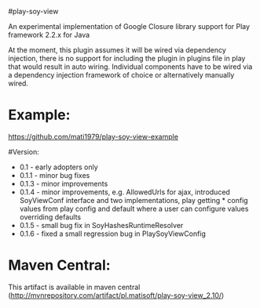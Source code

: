 #play-soy-view

An experimental implementation of Google Closure library support for Play framework 2.2.x for Java

At the moment, this plugin assumes it will be wired via dependency injection, there is no support for including the plugin in plugins file in play that would result in auto wiring.
Individual components have to be wired via a dependency injection framework of choice or alternatively manually wired.

# Example:
https://github.com/mati1979/play-soy-view-example

#Version:
* 0.1 - early adopters only
* 0.1.1 - minor bug fixes
* 0.1.3 - minor improvements
* 0.1.4 - minor improvements, e.g. AllowedUrls for ajax, introduced SoyViewConf interface and two implementations, play getting * config values from play config and default where a user can configure values overriding defaults
* 0.1.5 - small bug fix in SoyHashesRuntimeResolver
* 0.1.6 - fixed a small regression bug in PlaySoyViewConfig

# Maven Central:
This artifact is available in maven central (http://mvnrepository.com/artifact/pl.matisoft/play-soy-view_2.10/)
